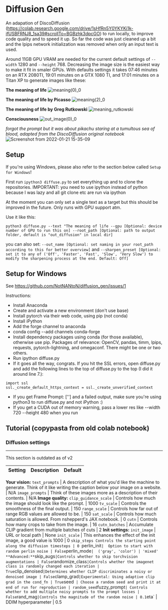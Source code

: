 # Diffusion Gen

An adapation of DiscoDiffusion (https://colab.research.google.com/drive/1sHfRn5Y0YKYKi1k-ifUSBFRNJ8_1sa39#scrollTo=BGBzhk3dpcGO) to run locally, to improve code quality and to speed it up. So far the code was just cleaned up a bit and the lpips network initialization was removed when only an input text is used.

Around 11GB GPU VRAM are needed for the current default settings of `--width` 1280 and `--height` 768. Decreasing the image size is the easiest way to make it fit in smaler GPUs.
With defaults settings it takes 07:46 minutes on an RTX 2080TI, 19:01 minutes on a GTX 1080 TI, and 17:01 minutes on a Titan XP to generate images like these:


**The meaning of life**
![meaning(0)_0](https://user-images.githubusercontent.com/19983153/150617587-0b1396bd-339f-4867-8a4a-c15bb75fd71a.png)


**The meaning of life by Picasso**
![meaning(2)_0](https://user-images.githubusercontent.com/19983153/150617599-4ceb2896-9aa1-4497-b7ad-80c488f68938.png)


**The meaning of life by Greg Rutkowski**
![meaning_rutkowski](https://user-images.githubusercontent.com/19983153/150616859-0630e090-d737-4ced-9893-4a2c9937a949.png)

**Consciousness**
![out_image(0)_0](https://user-images.githubusercontent.com/19983153/150617545-1048b160-084c-4854-adc3-6afb13731fdf.png)

*forgot the prompt but it was about pikachu staring at a tumultous sea of blood, adapted from the DiscoDiffusion original notebook*
![Screenshot from 2022-01-21 15-35-09](https://user-images.githubusercontent.com/19983153/150616643-54436dbc-1e38-4127-b0dd-f0097470ae0f.png)


## Setup
If you're using Windows, please also refer to the section below called `Setup for Windows`!

First run `ipython3 diffuse.py` to set everything up and to clone the repositories. IMPORTANT: you need to use ipython instead of python because I was lazy and all git clone etc are run via ipython

At the moment you can only set a single text as a target but this should be improved in the future. Only runs with GPU support atm.

Use it like this:

```
python3 diffuse.py --text "The meaning of life --gpu [Optional: device number of GPU to run this on] --root_path [Optional: path to output folder, default is "out_diffusion" in local dir]
```

you can also set: `--out_name [Optional: set naming in your root_path according to this for better overview]` and `--sharpen_preset [Optional: set it to any of ('Off', 'Faster', 'Fast', 'Slow', 'Very Slow') to modify the sharpening process at the end. Default: Off]`


## Setup for Windows
See https://github.com/NotNANtoN/diffusion_gen/issues/1

Instructions:
- Install Anaconda
- Create and activate a new environment (don't use base)
- Install pytorch via their web code, using pip (not conda)
- Install iPython
- Add the forge channel to anaconda
- conda config --add channels conda-forge
- Install dependency packages using conda (for those available), otherwise use pip. Packages of relevance: OpenCV, pandas, timm, lpips, requests, pytorch-lightning, and omegaconf. There might be one or two others.
- Run ipython diffuse.py
- If it goes all the way, congrats. If you hit the SSL errors, open diffuse.py and add the following lines to the top of diffuse.py to the top (I did it around line 7.):
 ```
 import ssl
 ssl._create_default_https_context = ssl._create_unverified_context
 ```
- If you get Frame Prompt: [''] and a failed output, make sure you're using python3 to run diffuse.py and not iPython :)
- If you get a CUDA out of memory warning, pass a lower res like --width 720 --height 480 when you run

## Tutorial (copypasta from old colab notebook)

### **Diffusion settings**
 ---
 
 This section is outdated as of v2
 
 Setting | Description | Default
 --- | --- | ---
 **Your vision:**
 `text_prompts` | A description of what you'd like the machine to generate. Think of it like writing the caption below your image on a website. | N/A
 `image_prompts` | Think of these images more as a description of their contents. | N/A
 **Image quality:**
 `clip_guidance_scale`  | Controls how much the image should look like the prompt. | 1000
 `tv_scale` |  Controls the smoothness of the final output. | 150
 `range_scale` |  Controls how far out of range RGB values are allowed to be. | 150
 `sat_scale` | Controls how much saturation is allowed. From nshepperd's JAX notebook. | 0
 `cutn` | Controls how many crops to take from the image. | 16
 `cutn_batches` | Accumulate CLIP gradient from multiple batches of cuts  | 2
 **Init settings:**
 `init_image` |   URL or local path | None
 `init_scale` |  This enhances the effect of the init image, a good value is 1000 | 0
 `skip_steps Controls the starting point along the diffusion timesteps | 0
 `perlin_init` |  Option to start with random perlin noise | False
 `perlin_mode` |  ('gray', 'color') | 'mixed'
 **Advanced:**
 `skip_augs` |Controls whether to skip torchvision augmentations | False
 `randomize_class` |Controls whether the imagenet class is randomly changed each iteration | True
 `clip_denoised` |Determines whether CLIP discriminates a noisy or denoised image | False
 `clamp_grad` |Experimental: Using adaptive clip grad in the cond_fn | True
 `seed`  | Choose a random seed and print it at end of run for reproduction | random_seed
 `fuzzy_prompt` | Controls whether to add multiple noisy prompts to the prompt losses | False
 `rand_mag` |Controls the magnitude of the random noise | 0.1
 `eta` | DDIM hyperparameter | 0.5

